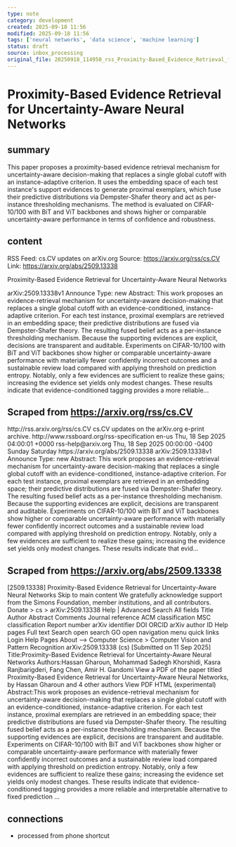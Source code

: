 ```yaml
---
type: note
category: development
created: 2025-09-18 11:56
modified: 2025-09-18 11:56
tags: ['neural networks', 'data science', 'machine learning']
status: draft
source: inbox_processing
original_file: 20250918_114950_rss_Proximity-Based_Evidence_Retrieval_for_Uncertainty.txt
---
```


# Proximity-Based Evidence Retrieval for Uncertainty-Aware Neural Networks

## summary
This paper proposes a proximity-based evidence retrieval mechanism for uncertainty-aware decision-making that replaces a single global cutoff with an instance-adaptive criterion. It uses the embedding space of each test instance's support evidences to generate proximal exemplars, which fuse their predictive distributions via Dempster-Shafer theory and act as per-instance thresholding mechanisms. The method is evaluated on CIFAR-10/100 with BiT and ViT backbones and shows higher or comparable uncertainty-aware performance in terms of confidence and robustness.

## content
RSS Feed: cs.CV updates on arXiv.org
Source: https://arxiv.org/rss/cs.CV
Link: https://arxiv.org/abs/2509.13338

Proximity-Based Evidence Retrieval for Uncertainty-Aware Neural Networks

arXiv:2509.13338v1 Announce Type: new Abstract: This work proposes an evidence-retrieval mechanism for uncertainty-aware decision-making that replaces a single global cutoff with an evidence-conditioned, instance-adaptive criterion. For each test instance, proximal exemplars are retrieved in an embedding space; their predictive distributions are fused via Dempster-Shafer theory. The resulting fused belief acts as a per-instance thresholding mechanism. Because the supporting evidences are explicit, decisions are transparent and auditable. Experiments on CIFAR-10/100 with BiT and ViT backbones show higher or comparable uncertainty-aware performance with materially fewer confidently incorrect outcomes and a sustainable review load compared with applying threshold on prediction entropy. Notably, only a few evidences are sufficient to realize these gains; increasing the evidence set yields only modest changes. These results indicate that evidence-conditioned tagging provides a more reliable...

## Scraped from https://arxiv.org/rss/cs.CV
<?xml version='1.0' encoding='UTF-8'?>
<rss xmlns:arxiv="http://arxiv.org/schemas/atom" xmlns:dc="http://purl.org/dc/elements/1.1/" xmlns:atom="http://www.w3.org/2005/Atom" xmlns:content="http://purl.org/rss/1.0/modules/content/" version="2.0">
  <channel>
    <title>cs.CV updates on arXiv.org</title>
    <link>http://rss.arxiv.org/rss/cs.CV</link>
    <description>cs.CV updates on the arXiv.org e-print archive.</description>
    <atom:link href="http://rss.arxiv.org/rss/cs.CV" rel="self" type="application/rss+xml"/>
    <docs>http://www.rssboard.org/rss-specification</docs>
    <language>en-us</language>
    <lastBuildDate>Thu, 18 Sep 2025 04:00:01 +0000</lastBuildDate>
    <managingEditor>rss-help@arxiv.org</managingEditor>
    <pubDate>Thu, 18 Sep 2025 00:00:00 -0400</pubDate>
    <skipDays>
      <day>Sunday</day>
      <day>Saturday</day>
    </skipDays>
    <item>
      <title>Proximity-Based Evidence Retrieval for Uncertainty-Aware Neural Networks</title>
      <link>https://arxiv.org/abs/2509.13338</link>
      <description>arXiv:2509.13338v1 Announce Type: new 
Abstract: This work proposes an evidence-retrieval mechanism for uncertainty-aware decision-making that replaces a single global cutoff with an evidence-conditioned, instance-adaptive criterion. For each test instance, proximal exemplars are retrieved in an embedding space; their predictive distributions are fused via Dempster-Shafer theory. The resulting fused belief acts as a per-instance thresholding mechanism. Because the supporting evidences are explicit, decisions are transparent and auditable. Experiments on CIFAR-10/100 with BiT and ViT backbones show higher or comparable uncertainty-aware performance with materially fewer confidently incorrect outcomes and a sustainable review load compared with applying threshold on prediction entropy. Notably, only a few evidences are sufficient to realize these gains; increasing the evidence set yields only modest changes. These results indicate that evid...


## Scraped from https://arxiv.org/abs/2509.13338
[2509.13338] Proximity-Based Evidence Retrieval for Uncertainty-Aware Neural Networks Skip to main content We gratefully acknowledge support from the Simons Foundation, member institutions, and all contributors. Donate &gt; cs &gt; arXiv:2509.13338 Help | Advanced Search All fields Title Author Abstract Comments Journal reference ACM classification MSC classification Report number arXiv identifier DOI ORCID arXiv author ID Help pages Full text Search open search GO open navigation menu quick links Login Help Pages About --> Computer Science > Computer Vision and Pattern Recognition arXiv:2509.13338 (cs) [Submitted on 11 Sep 2025] Title:Proximity-Based Evidence Retrieval for Uncertainty-Aware Neural Networks Authors:Hassan Gharoun, Mohammad Sadegh Khorshidi, Kasra Ranjbarigderi, Fang Chen, Amir H. Gandomi View a PDF of the paper titled Proximity-Based Evidence Retrieval for Uncertainty-Aware Neural Networks, by Hassan Gharoun and 4 other authors View PDF HTML (experimental) Abstract:This work proposes an evidence-retrieval mechanism for uncertainty-aware decision-making that replaces a single global cutoff with an evidence-conditioned, instance-adaptive criterion. For each test instance, proximal exemplars are retrieved in an embedding space; their predictive distributions are fused via Dempster-Shafer theory. The resulting fused belief acts as a per-instance thresholding mechanism. Because the supporting evidences are explicit, decisions are transparent and auditable. Experiments on CIFAR-10/100 with BiT and ViT backbones show higher or comparable uncertainty-aware performance with materially fewer confidently incorrect outcomes and a sustainable review load compared with applying threshold on prediction entropy. Notably, only a few evidences are sufficient to realize these gains; increasing the evidence set yields only modest changes. These results indicate that evidence-conditioned tagging provides a more reliable and interpretable alternative to fixed prediction ...


## connections
- processed from phone shortcut
